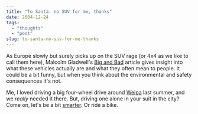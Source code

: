 ```yaml
---
title: "To Santa: no SUV for me, thanks"
date: 2004-12-24
tags: 
  - "thoughts"
  - "post"
slug: to-santa-no-suv-for-me-thanks
---
```


As Europe slowly but surely picks up on the SUV rage (or 4x4 as we like to call them here), Malcolm Gladwell's [Big and Bad](http://www.gladwell.com/2004/2004_01_12_a_suv.html) article gives insight into what these vehicles actually are and what they often mean to people. It could be a bit funny, but when you think about the environmental and safety consequences it's not.

Me, I loved driving a big four-wheel drive around [Weipa](http://codeconsult.ch/bertrand/archives/000353.html) last summer, and we _really_ needed it there. But, driving one alone in your suit in the city? Come on, let's be a bit [smarter](http://www.smart.com). Or ride a bike.
